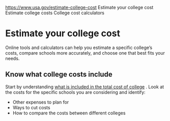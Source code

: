 

https://www.usa.gov/estimate-college-cost
Estimate your college cost
Estimate college costs
College cost calculators

Estimate your college cost
==========================

Online tools and calculators can help you estimate a specific college’s costs, compare schools more accurately, and choose one that best fits your needs.

**Know what college costs include**
-----------------------------------

Start by understanding
[what is included in the total cost of college](https://studentaid.gov/resources/prepare-for-college/students/choosing-schools/consider-costs)
. Look at the costs for the specific schools you are considering and identify:

* Other expenses to plan for
* Ways to cut costs
* How to compare the costs between different colleges
